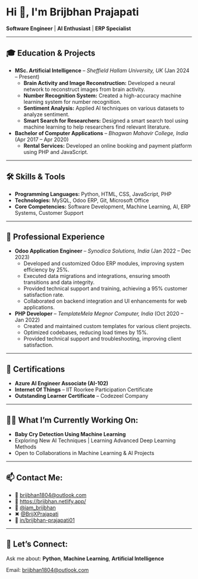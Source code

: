 <h1>Hi 👋, I'm Brijbhan Prajapati</h1>
<p><strong>Software Engineer</strong> | <strong>AI Enthusiast</strong> | <strong>ERP Specialist</strong></p>

<hr/>

<h2>🎓 Education & Projects</h2>
<ul>
  <li><strong>MSc. Artificial Intelligence</strong> – <em>Sheffield Hallam University, UK</em> (Jan 2024 – Present)
    <ul>
      <li><strong>Brain Activity and Image Reconstruction:</strong> Developed a neural network to reconstruct images from brain activity.</li>
      <li><strong>Number Recognition System:</strong> Created a high-accuracy machine learning system for number recognition.</li>
      <li><strong>Sentiment Analysis:</strong> Applied AI techniques on various datasets to analyze sentiment.</li>
      <li><strong>Smart Search for Researchers:</strong> Designed a smart search tool using machine learning to help researchers find relevant literature.</li>
    </ul>
  </li>
  <li><strong>Bachelor of Computer Applications</strong> – <em>Bhagwan Mahavir College, India</em> (Apr 2017 – Apr 2020)
    <ul>
      <li><strong>Rental Services:</strong> Developed an online booking and payment platform using PHP and JavaScript.</li>
    </ul>
  </li>
</ul>

<hr/>

<h2>🛠️ Skills & Tools</h2>
<ul>
  <li><strong>Programming Languages:</strong> Python, HTML, CSS, JavaScript, PHP</li>
  <li><strong>Technologies:</strong> MySQL, Odoo ERP, Git, Microsoft Office</li>
  <li><strong>Core Competencies:</strong> Software Development, Machine Learning, AI, ERP Systems, Customer Support</li>
</ul>

<hr/>

<h2>💼 Professional Experience</h2>
<ul>
  <li><strong>Odoo Application Engineer</strong> – <em>Synodica Solutions, India</em> (Jan 2022 – Dec 2023)
    <ul>
      <li>Developed and customized Odoo ERP modules, improving system efficiency by 25%.</li>
      <li>Executed data migrations and integrations, ensuring smooth transitions and data integrity.</li>
      <li>Provided technical support and training, achieving a 95% customer satisfaction rate.</li>
      <li>Collaborated on backend integration and UI enhancements for web applications.</li>
    </ul>
  </li>
  <li><strong>PHP Developer</strong> – <em>TemplateMela Megnor Computer, India</em> (Oct 2020 – Jan 2022)
    <ul>
      <li>Created and maintained custom templates for various client projects.</li>
      <li>Optimized codebases, reducing load times by 15%.</li>
      <li>Provided technical support and troubleshooting, improving client satisfaction.</li>
    </ul>
  </li>
</ul>

<hr/>

<h2>🏅 Certifications</h2>
<ul>
  <li><strong>Azure AI Engineer Associate (AI-102)</strong></li>
  <li><strong>Internet Of Things</strong> – IIT Roorkee Participation Certificate</li>
  <li><strong>Outstanding Learner Certificate</strong> – Codezeel Company</li>
</ul>

<hr/>

<h2>👨‍💻 What I’m Currently Working On:</h2>
<ul>
  <li><strong>Baby Cry Detection Using Machine Learning</strong></li>
  <li>Exploring New AI Techniques | Learning Advanced Deep Learning Methods</li>
  <li>Open to Collaborations in Machine Learning & AI Projects</li>
</ul>

<hr/>

<h2>📫 Contact Me:</h2>
<ul>
  <li>📧 <a href="mailto:brijbhan1804@outlook.com">brijbhan1804@outlook.com</a></li>
  <li>🔗 <a href="https://brijbhan.netlify.app/">https://brijbhan.netlify.app/</a></li>
  <li>📸 <a href="https://instagram.com/iam_brijbhan">@iam_brijbhan</a></li>
  <li>✖ <a href="https://twitter.com/BrijXPrajapati">@BrijXPrajapati</a></li>
  <li>💼 <a href="https://www.linkedin.com/in/brijbhan-prajapati01/">in/brijbhan-prajapati01</a></li>
</ul>


<hr/>

<h2>💬 Let’s Connect:</h2>
<p>Ask me about: <strong>Python</strong>, <strong>Machine Learning</strong>, <strong>Artificial Intelligence</strong></p>
<p>Email: <a href="mailto:brijbhan1804@outlook.com">brijbhan1804@outlook.com</a></p>
